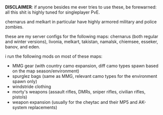 **DISCLAIMER**: if anyone besides me ever tries to use these, be forewarned: all this shit is highly tuned for singleplayer PvE.

chernarus and melkart in particular have highly armored military and police zombies.

these are my server configs for the following maps: chernarus (both regular and winter versions), livonia, melkart, takistan, namalsk, chiemsee, esseker, banov, and eden.

i run the following mods on most of these maps:
* MMG gear (with country camo expansion, diff camo types spawn based on the map season/environment)
* spurglez bags (same as MMG, relevant camo types for the environment spawn only)
* windstride clothing
* morty's weapons (assault rifles, DMRs, sniper rifles, civilian rifles, pistols)
* weapon expansion (usually for the cheytac and their MP5 and AK-system replacements)
